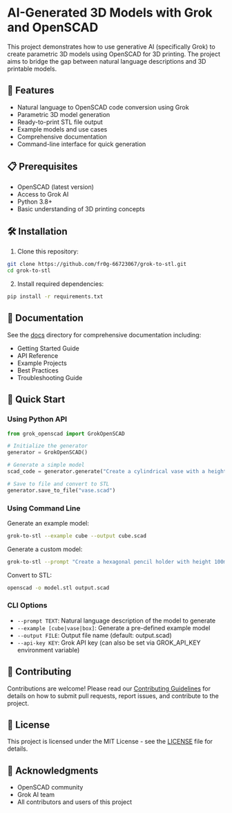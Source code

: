 # AI-Generated 3D Models with Grok and OpenSCAD

This project demonstrates how to use generative AI (specifically Grok) to create parametric 3D models using OpenSCAD for 3D printing. The project aims to bridge the gap between natural language descriptions and 3D printable models.

## 🚀 Features

- Natural language to OpenSCAD code conversion using Grok
- Parametric 3D model generation
- Ready-to-print STL file output
- Example models and use cases
- Comprehensive documentation
- Command-line interface for quick generation

## 📋 Prerequisites

- OpenSCAD (latest version)
- Access to Grok AI
- Python 3.8+
- Basic understanding of 3D printing concepts

## 🛠️ Installation

1. Clone this repository: 
```bash
git clone https://github.com/fr0g-66723067/grok-to-stl.git
cd grok-to-stl
```

2. Install required dependencies:
```bash
pip install -r requirements.txt
```

## 📖 Documentation

See the [docs](./docs) directory for comprehensive documentation including:
- Getting Started Guide
- API Reference
- Example Projects
- Best Practices
- Troubleshooting Guide

## 🎯 Quick Start

### Using Python API

```python
from grok_openscad import GrokOpenSCAD

# Initialize the generator
generator = GrokOpenSCAD()

# Generate a simple model
scad_code = generator.generate("Create a cylindrical vase with a height of 100mm and diameter of 50mm")

# Save to file and convert to STL
generator.save_to_file("vase.scad")
```

### Using Command Line

Generate an example model:
```bash
grok-to-stl --example cube --output cube.scad
```

Generate a custom model:
```bash
grok-to-stl --prompt "Create a hexagonal pencil holder with height 100mm" --output holder.scad
```

Convert to STL:
```bash
openscad -o model.stl output.scad
```

### CLI Options

- `--prompt TEXT`: Natural language description of the model to generate
- `--example [cube|vase|box]`: Generate a pre-defined example model
- `--output FILE`: Output file name (default: output.scad)
- `--api-key KEY`: Grok API key (can also be set via GROK_API_KEY environment variable)

## 🤝 Contributing

Contributions are welcome! Please read our [Contributing Guidelines](CONTRIBUTING.md) for details on how to submit pull requests, report issues, and contribute to the project.

## 📄 License

This project is licensed under the MIT License - see the [LICENSE](LICENSE) file for details.

## 🙏 Acknowledgments

- OpenSCAD community
- Grok AI team
- All contributors and users of this project